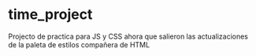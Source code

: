 # time_project


Projecto de practica para JS y CSS ahora que salieron las actualizaciones de la paleta de estilos
compañera de HTML